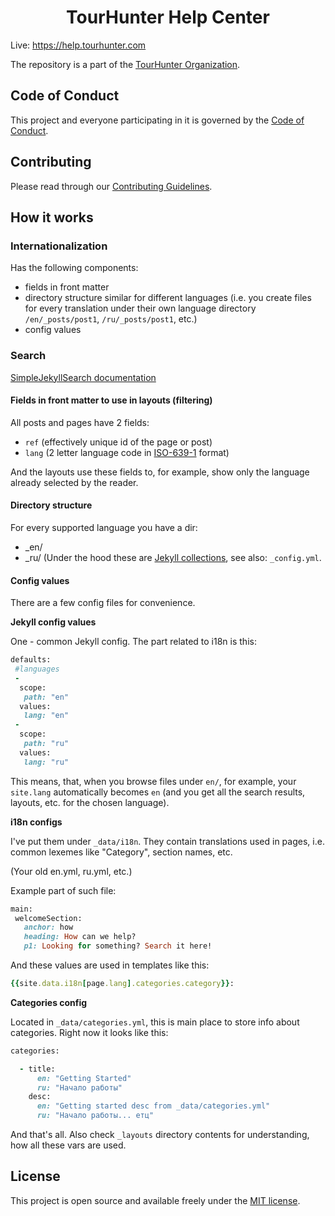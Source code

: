 <h1 align="center">TourHunter Help Center</h1>

Live: https://help.tourhunter.com

The repository is a part of the [TourHunter Organization](https://github.com/tourhunter-com).

## Code of Conduct

This project and everyone participating in it is governed by the [Code of Conduct](CODE_OF_CONDUCT.md).

## Contributing

Please read through our [Contributing Guidelines](CONTRIBUTING.md).

## How it works

### Internationalization

Has the following components:
- fields in front matter
- directory structure similar for different languages (i.e. you create files for every translation under their own language directory `/en/_posts/post1`, `/ru/_posts/post1`, etc.)
- config values

### Search
[SimpleJekyllSearch documentation](https://github.com/christian-fei/Simple-Jekyll-Search#usage)

#### Fields in front matter to use in layouts (filtering)
All posts and pages have 2 fields:
- `ref` (effectively unique id of the page or post)
- `lang` (2 letter language code in [ISO-639-1](https://en.wikipedia.org/wiki/List_of_ISO_639-1_codes) format)

And the layouts use these fields to, for example, show only the language already selected by the reader.

#### Directory structure
For every supported language you have a dir:
- _en/
- _ru/
(Under the hood these are [Jekyll collections](https://jekyllrb.com/docs/collections/), see also: `_config.yml`. 

#### Config values

There are a few config files for convenience.

**Jekyll config values**

One - common Jekyll config. The part related to i18n is this:

```ruby
defaults:
 #languages
 -
  scope:
   path: "en"
  values:
   lang: "en"
 -
  scope:
   path: "ru"
  values:
   lang: "ru"
```

This means, that, when you browse files under `en/`, for example, your `site.lang` automatically becomes `en` (and you get all the search results, layouts, etc. for the chosen language).

**i18n configs**

I've put them under `_data/i18n`. They contain translations used in pages, i.e. common lexemes like "Category", section names, etc.

(Your old en.yml, ru.yml, etc.)

 Example part of such file:

 ```ruby
main:
  welcomeSection:
    anchor: how
    heading: How can we help?
    p1: Looking for something? Search it here!
```

And these values are used in templates like this:
```ruby
{{site.data.i18n[page.lang].categories.category}}:
```

**Categories config**

Located in `_data/categories.yml`, this is main place to store info about categories. Right now it looks like this:

```ruby
categories:

  - title:
      en: "Getting Started"
      ru: "Начало работы"
    desc:
      en: "Getting started desc from _data/categories.yml"
      ru: "Начало работы... етц"
```

And that's all. Also check `_layouts` directory contents for understanding, how all these vars are used.

## License

This project is open source and available freely under the [MIT license](LICENSE.md).
